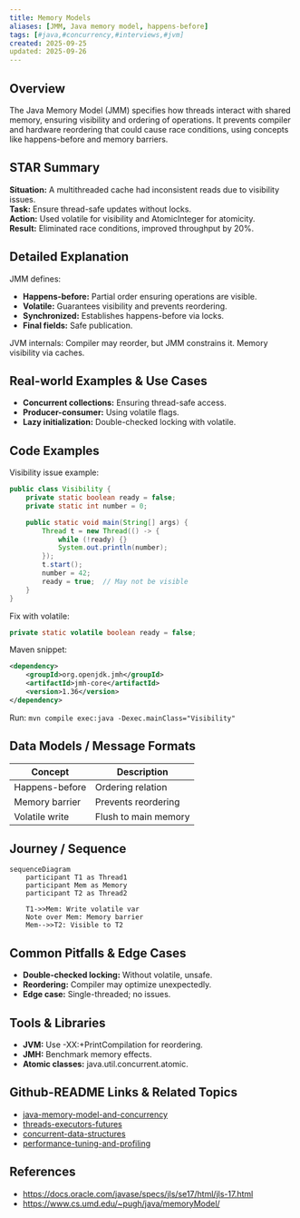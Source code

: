 ```yaml
---
title: Memory Models
aliases: [JMM, Java memory model, happens-before]
tags: [#java,#concurrency,#interviews,#jvm]
created: 2025-09-25
updated: 2025-09-26
---
```


## Overview
The Java Memory Model (JMM) specifies how threads interact with shared memory, ensuring visibility and ordering of operations. It prevents compiler and hardware reordering that could cause race conditions, using concepts like happens-before and memory barriers.

## STAR Summary
**Situation:** A multithreaded cache had inconsistent reads due to visibility issues.  
**Task:** Ensure thread-safe updates without locks.  
**Action:** Used volatile for visibility and AtomicInteger for atomicity.  
**Result:** Eliminated race conditions, improved throughput by 20%.

## Detailed Explanation
JMM defines:
- **Happens-before:** Partial order ensuring operations are visible.
- **Volatile:** Guarantees visibility and prevents reordering.
- **Synchronized:** Establishes happens-before via locks.
- **Final fields:** Safe publication.

JVM internals: Compiler may reorder, but JMM constrains it. Memory visibility via caches.

## Real-world Examples & Use Cases
- **Concurrent collections:** Ensuring thread-safe access.
- **Producer-consumer:** Using volatile flags.
- **Lazy initialization:** Double-checked locking with volatile.

## Code Examples
Visibility issue example:

```java
public class Visibility {
    private static boolean ready = false;
    private static int number = 0;

    public static void main(String[] args) {
        Thread t = new Thread(() -> {
            while (!ready) {}
            System.out.println(number);
        });
        t.start();
        number = 42;
        ready = true;  // May not be visible
    }
}
```

Fix with volatile:

```java
private static volatile boolean ready = false;
```

Maven snippet:

```xml
<dependency>
    <groupId>org.openjdk.jmh</groupId>
    <artifactId>jmh-core</artifactId>
    <version>1.36</version>
</dependency>
```

Run: `mvn compile exec:java -Dexec.mainClass="Visibility"`

## Data Models / Message Formats
| Concept | Description |
|---------|-------------|
| Happens-before | Ordering relation |
| Memory barrier | Prevents reordering |
| Volatile write | Flush to main memory |

## Journey / Sequence
```mermaid
sequenceDiagram
    participant T1 as Thread1
    participant Mem as Memory
    participant T2 as Thread2

    T1->>Mem: Write volatile var
    Note over Mem: Memory barrier
    Mem-->>T2: Visible to T2
```

## Common Pitfalls & Edge Cases
- **Double-checked locking:** Without volatile, unsafe.
- **Reordering:** Compiler may optimize unexpectedly.
- **Edge case:** Single-threaded; no issues.

## Tools & Libraries
- **JVM:** Use -XX:+PrintCompilation for reordering.
- **JMH:** Benchmark memory effects.
- **Atomic classes:** java.util.concurrent.atomic.

## Github-README Links & Related Topics
- [java-memory-model-and-concurrency](./java/java-memory-model-and-concurrency/README.md)
- [threads-executors-futures](./java/threads-executors-futures/README.md)
- [concurrent-data-structures](./java/concurrent-data-structures/README.md)
- [performance-tuning-and-profiling](./java/performance-tuning-and-profiling/README.md)

## References
- https://docs.oracle.com/javase/specs/jls/se17/html/jls-17.html
- https://www.cs.umd.edu/~pugh/java/memoryModel/